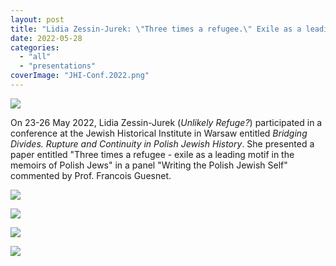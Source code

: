 ```yaml
---
layout: post
title: "Lidia Zessin-Jurek: \"Three times a refugee.\" Exile as a leading motif in the memoirs of Polish Jews"
date: 2022-05-28
categories: 
  - "all"
  - "presentations"
coverImage: "JHI-Conf.2022.png"
---
```


![](../../../../assets/images/JHI-Conf.2022.png)

On 23-26 May 2022, Lidia Zessin-Jurek (_Unlikely Refuge?_) participated in a conference at the Jewish Historical Institute in Warsaw entitled _Bridging Divides. Rupture and Continuity in Polish Jewish History_. She presented a paper entitled "Three times a refugee - exile as a leading motif in the memoirs of Polish Jews" in a panel "Writing the Polish Jewish Self" commented by Prof. Francois Guesnet.

![](../../../../assets/images/0001-1-724x1024.jpg)

![](../../../../assets/images/0002-1-724x1024.jpg)

![](../../../../assets/images/0003-724x1024.jpg)

![](../../../../assets/images/0004-724x1024.jpg)
